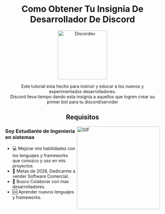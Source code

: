 


<p>
  <h1 align="center"><b>Como Obtener Tu Insignia De Desarrollador De Discord</b></h1>
</p>


<p align="center">
    <img align="center" alt="Discordev" height="160px" src="https://cdn.prod.website-files.com/6257adef93867e50d84d30e2/66e3d80db9971f10a9757c99_Symbol.svg" />
</p>

<p align="center">
Este tutorial esta hecho para instruir y educar a los nuevos y experimentados desarrolladores. <br>
Discord lleva tiempo dando esta insignia a aquellos que logren crear su primer bot para tu discord/servidor
</p>

<p >
<h2  align="center"> Requisitos </h2>
</p>


<img align="right" height="270px" alt="GIF" src="https://i.pinimg.com/originals/e4/26/70/e426702edf874b181aced1e2fa5c6cde.gif" />
 
### Soy Estudiante de Ingenieria en sistemas
- 💻 Mejorar mis habilidades con los lenguajes y frameworks que conozco y uso en mis proyectos.
- 📝 Metas de 2026, Dedicarme a vender Software Comercial.
- 👥 Busco Colaborar con mas desarrolladores.
- 🆕 Aprender nuevos lenguajes y frameworks.